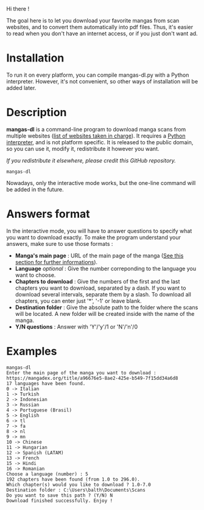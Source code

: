 Hi there !

The goal here is to let you download your favorite mangas from scan websites, and to convert them automatically into pdf files. Thus, it's easier to read when you don't have an internet access, or if you just don't want ad.

# Installation

To run it on every platform, you can compile mangas-dl.py with a Python interpreter.
However, it's not convenient, so other ways of installation will be added later.

# Description

**mangas-dl** is a command-line program to download manga scans from multiple websites ([list of websites taken in charge]()).
It requires a [Python interpreter](https://www.python.org/), and is not platform specific.
It is released to the public domain, so you can use it, modify it, redistribute it however you want.

*If you redistribute it elsewhere, please credit this GitHub repository.*

    mangas-dl

Nowadays, only the interactive mode works, but the one-line command will be added in the future.

# Answers format

In the interactive mode, you will have to answer questions to specify what you want to download exactly. To make the program understand your answers, make sure to use those formats :

- **Manga's main page** : URL of the main page of the manga ([See this section for further informations]()).
- **Language** *optional* : Give the number correponding to the language you want to choose.
- **Chapters to download** : Give the numbers of the first and the last chapters you want to download, separated by a dash. If you want to download several intervals, separate them by a slash. To download all chapters, you can enter just '*', '-1' or leave blank.
- **Destination folder** : Give the absolute path to the folder where the scans will be located. A new folder will be created inside with the name of the manga.
- **Y/N questions** : Answer with 'Y'/'y'/1 or 'N'/'n'/0

# Examples

    mangas-dl
    Enter the main page of the manga you want to download : https://mangadex.org/title/a96676e5-8ae2-425e-b549-7f15dd34a6d8
    17 languages have been found.
    0 -> Italian
    1 -> Turkish
    2 -> Indonesian
    3 -> Russian
    4 -> Portuguese (Brasil)
    5 -> English
    6 -> tl
    7 -> fa
    8 -> nl
    9 -> mn
    10 -> Chinese
    11 -> Hungarian
    12 -> Spanish (LATAM)
    13 -> French
    15 -> Hindi
    16 -> Romanian
    Choose a language (number) : 5
    192 chapters have been found (from 1.0 to 296.0).
    Which chapter(s) would you like to download ? 1.0-7.0
    Destination folder : C:\Users\balth\Documents\Scans
    Do you want to save this path ? (Y/N) N
    Download finished successfully. Enjoy !
